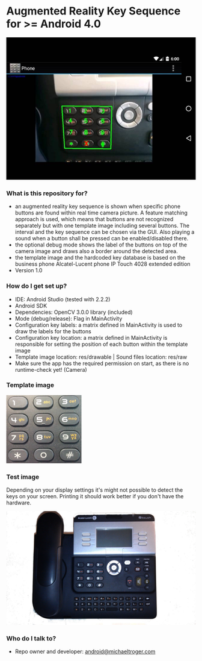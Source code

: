# Augmented Reality Key Sequence for >= Android 4.0 #

<img src="/arkeysequence.jpg" alt=""/>

### What is this repository for? ###
* an augmented reality key sequence is shown when specific phone buttons are found within real time camera picture. A feature matching approach is used, which means that buttons are not recognized separately but with one template image including several buttons. The interval and the key sequence can be chosen via the GUI. Also playing a sound when a button shall be pressed can be enabled/disabled there.
* the optional debug mode shows the label of the buttons on top of the camera image and draws also a border around the detected area.
* the template image and the hardcoded key database is based on the business phone Alcatel-Lucent phone IP Touch 4028 extended edition  
* Version 1.0

### How do I get set up? ###
* IDE: Android Studio (tested with 2.2.2)
* Android SDK
* Dependencies: OpenCV 3.0.0 library (included)
* Mode (debug/release): Flag in MainActivity
* Configuration key labels: a matrix defined in MainActivity is used to draw the labels for the buttons
* Configuration key location: a matrix defined in MainActivity is responsible for setting the position of each button within the template image
* Template image location: res/drawable | Sound files location: res/raw
* Make sure the app has the required permission on start, as there is no runtime-check yet! (Camera)

### Template image ###
<img src="/app/src/main/res/drawable/phone.jpg" alt="" width="200" />

### Test image ###
Depending on your display settings it's might not possible to detect the keys on your screen. Printing it should work better if you don't have the hardware.

<img src="/testimages/alcatel4028.jpg" alt=""/>

### Who do I talk to? ###
* Repo owner and developer: android@michaeltroger.com
